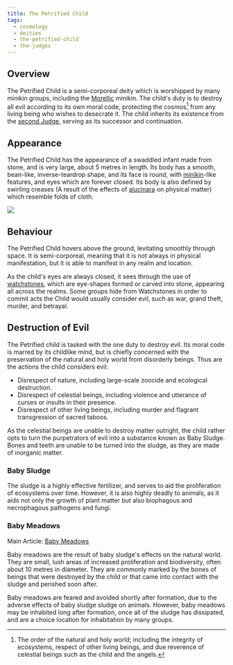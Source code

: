 ```yaml
---
title: The Petrified Child
tags:
  - cosmology
  - deities
  - the-petrified-child
  - the-judges
---
```

## Overview
The Petrified Child is a semi-corporeal deity which is worshipped by many minikin groups, including the [Morellic](groups/morellic-minikin) minikin. The child's duty is to destroy all evil according to its own moral code, protecting the cosmos[^1] from any living being who wishes to desecrate it. The child inherits its existence from the [second Judge](cosmology/celestial-beings/the-judges.md), serving as its successor and continuation.
## Appearance
The Petrified Child has the appearance of a swaddled infant made from stone, and is very large, about 5 metres in length. Its body has a smooth, bean-like, inverse-teardrop shape, and its face is round, with [minikin](fauna/old/minikin.md)-like features, and eyes which are forever closed. Its body is also defined by swirling creases (A result of the effects of [alucinara](cosmology/alucinara.md) on physical matter) which resemble folds of cloth.

![](images/the-petrified-child.png)
## Behaviour
The Petrified Child hovers above the ground, levitating smoothly through space. It is semi-corporeal, meaning that it is not always in physical manifestation, but it is able to manifest in any realm and location.

As the child's eyes are always closed, it sees through the use of [watchstones](phenomena/watchstones.md), which are eye-shapes formed or carved into stone, appearing all across the realms. Some groups hide from Watchstones in order to commit acts the Child would usually consider evil, such as war, grand theft, murder, and betrayal.
## Destruction of Evil
The Petrified child is tasked with the one duty to destroy evil. Its moral code is marred by its childlike mind, but is chiefly concerned with the preservation of the natural and holy world from disorderly beings. Thus are the actions the child considers evil:
- Disrespect of nature, including large-scale zoocide and ecological destruction.
- Disrespect of celestial beings, including violence and utterance of curses or insults in their presence. 
- Disrespect of other living beings, including murder and flagrant transgression of sacred taboos.

As the celestial beings are unable to destroy matter outright, the child rather opts to turn the purpetrators of evil into a substance known as Baby Sludge. Bones and teeth are unable to be turned into the sludge, as they are made of inorganic matter.
### Baby Sludge
The sludge is a highly effective fertilizer, and serves to aid the proliferation of ecosystems over time. However, it is also highly deadly to animals, as it aids not only the growth of plant matter but also biophagous and necrophagous pathogens and fungi.
### Baby Meadows
Main Article: [Baby Meadows](phenomena/baby-meadows.md)

Baby meadows are the result of baby sludge's effects on the natural world. They are small, lush areas of increased proliferation and biodiversity, often about 10 metres in diameter. They are commonly marked by the bones of beings that were destroyed by the child or that came into contact with the sludge and perished soon after.

Baby meadows are feared and avoided shortly after formation, due to the adverse effects of baby sludge sludge on animals. However, baby meadows may be inhabited long after formation, once all of the sludge has dissipated, and are a choice location for inhabitation by many groups.

[^1]: The order of the natural and holy world; including the integrity of ecosystems, respect of other living beings, and due reverence of celestial beings such as the child and the angels.